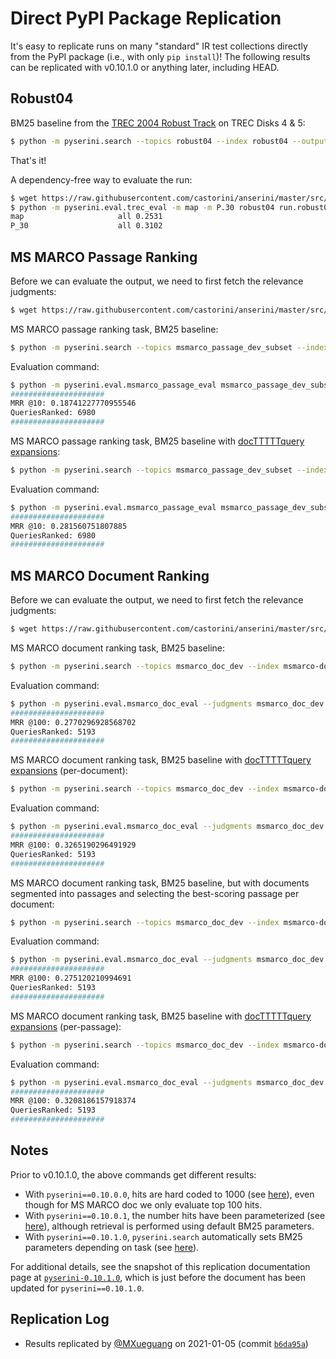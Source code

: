 # Direct PyPI Package Replication

It's easy to replicate runs on many "standard" IR test collections directly from the PyPI package (i.e., with only `pip install`)!
The following results can be replicated with v0.10.1.0 or anything later, including HEAD.

## Robust04

BM25 baseline from the [TREC 2004 Robust Track](https://github.com/castorini/anserini/blob/master/docs/regressions-robust04.md) on TREC Disks 4 &amp; 5: 

```bash
$ python -m pyserini.search --topics robust04 --index robust04 --output run.robust04.txt --bm25
```

That's it!

A dependency-free way to evaluate the run:

```bash
$ wget https://raw.githubusercontent.com/castorini/anserini/master/src/main/resources/topics-and-qrels/qrels.robust04.txt
$ python -m pyserini.eval.trec_eval -m map -m P.30 robust04 run.robust04.txt
map                   	all	0.2531
P_30                  	all	0.3102
```

## MS MARCO Passage Ranking

Before we can evaluate the output, we need to first fetch the relevance judgments:

```bash
$ wget https://raw.githubusercontent.com/castorini/anserini/master/src/main/resources/topics-and-qrels/qrels.msmarco-passage.dev-subset.txt
```

MS MARCO passage ranking task, BM25 baseline:

```bash
$ python -m pyserini.search --topics msmarco_passage_dev_subset --index msmarco-passage --output run.msmarco-passage.txt --bm25 --msmarco
```

Evaluation command:

```bash
$ python -m pyserini.eval.msmarco_passage_eval msmarco_passage_dev_subset run.msmarco-passage.txt
#####################
MRR @10: 0.18741227770955546
QueriesRanked: 6980
#####################
```

MS MARCO passage ranking task, BM25 baseline with [docTTTTTquery expansions](http://doc2query.ai/):

```bash
$ python -m pyserini.search --topics msmarco_passage_dev_subset --index msmarco-passage-expanded --output run.msmarco-passage.expanded.txt --bm25 --msmarco
```

Evaluation command:

```bash
$ python -m pyserini.eval.msmarco_passage_eval msmarco_passage_dev_subset run.msmarco-passage.expanded.txt
#####################
MRR @10: 0.281560751807885
QueriesRanked: 6980
#####################
```

## MS MARCO Document Ranking

Before we can evaluate the output, we need to first fetch the relevance judgments:

```bash
$ wget https://raw.githubusercontent.com/castorini/anserini/master/src/main/resources/topics-and-qrels/qrels.msmarco-doc.dev.txt
```

MS MARCO document ranking task, BM25 baseline:

```bash
$ python -m pyserini.search --topics msmarco_doc_dev --index msmarco-doc --output run.msmarco-doc.doc.txt --bm25 --hits 100 --msmarco
```

Evaluation command:

```bash
$ python -m pyserini.eval.msmarco_doc_eval --judgments msmarco_doc_dev --run run.msmarco-doc.doc.txt
#####################
MRR @100: 0.2770296928568702
QueriesRanked: 5193
#####################
```

MS MARCO document ranking task, BM25 baseline with [docTTTTTquery expansions](http://doc2query.ai/) (per-document):

```bash
$ python -m pyserini.search --topics msmarco_doc_dev --index msmarco-doc-expanded-per-doc --output run.msmarco-doc.doc-expanded.txt --bm25 --hits 100 --msmarco
```

Evaluation command:

```bash
$ python -m pyserini.eval.msmarco_doc_eval --judgments msmarco_doc_dev --run run.msmarco-doc.doc-expanded.txt
#####################
MRR @100: 0.3265190296491929
QueriesRanked: 5193
#####################
```

MS MARCO document ranking task, BM25 baseline, but with documents segmented into passages and selecting the best-scoring passage per document:

```bash
$ python -m pyserini.search --topics msmarco_doc_dev --index msmarco-doc-per-passage --output run.msmarco-doc.passage.txt --bm25 --hits 1000 --max-passage --max-passage-hits 100 --msmarco
```

Evaluation command:

```bash
$ python -m pyserini.eval.msmarco_doc_eval --judgments msmarco_doc_dev --run run.msmarco-doc.passage.txt
#####################
MRR @100: 0.275120210994691
QueriesRanked: 5193
#####################
```

MS MARCO document ranking task, BM25 baseline with [docTTTTTquery expansions](http://doc2query.ai/) (per-passage):

```bash
$ python -m pyserini.search --topics msmarco_doc_dev --index msmarco-doc-expanded-per-passage --output run.msmarco-doc.passage-expanded.txt --bm25 --hits 1000 --max-passage --max-passage-hits 100 --msmarco
```

Evaluation command:

```bash
$ python -m pyserini.eval.msmarco_doc_eval --judgments msmarco_doc_dev --run run.msmarco-doc.passage-expanded.txt
#####################
MRR @100: 0.3208186157918374
QueriesRanked: 5193
#####################
```

## Notes

Prior to v0.10.1.0, the above commands get different results:

+ With `pyserini==0.10.0.0`, hits are hard coded to 1000 (see [here](https://github.com/castorini/pyserini/blob/pyserini-0.10.0.0/pyserini/search/__main__.py#L110)), even though for MS MARCO doc we only evaluate top 100 hits.
+ With `pyserini==0.10.0.1`, the number hits have been parameterized (see [here](https://github.com/castorini/pyserini/blob/pyserini-0.10.0.1/pyserini/search/__main__.py#L112)), although retrieval is performed using default BM25 parameters.
+ With `pyserini==0.10.1.0`, `pyserini.search` automatically sets BM25 parameters depending on task (see [here](https://github.com/castorini/pyserini/blob/pyserini-0.10.1.0/pyserini/search/__main__.py#L73)).

For additional details, see the snapshot of this replication documentation page at [`pyserini-0.10.1.0`](https://github.com/castorini/pyserini/blob/pyserini-0.10.1.0/docs/pypi-replication.md), which is just before the document has been updated for `pyserini==0.10.1.0`.

## Replication Log

+ Results replicated by [@MXueguang](https://github.com/MXueguang) on 2021-01-05 (commit [`b6da95a`](https://github.com/castorini/pyserini/commit/b6da95aaf81ebb26d51be5c7f2cf68b44361307b))

 
